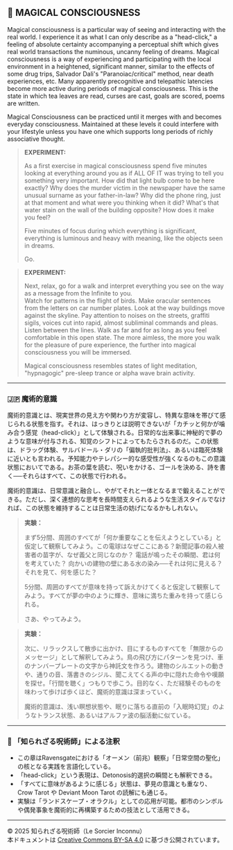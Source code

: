 ## 🧛 MAGICAL CONSCIOUSNESS

Magical consciousness is a particular way of seeing and interacting with the real world. I experience it as what I can only describe as a "head-click," a feeling of absolute certainty accompanying a perceptual shift which gives real world transactions the numinous, uncanny feeling of dreams. Magical consciousness is a way of experiencing and participating with the local environment in a heightened, significant manner, similar to the effects of some drug trips, Salvador Dali's "Paranoiac/critical" method, near death experiences, etc. Many apparently precognitive and telepathic latencies become more active during periods of magical consciousness. This is the state in which tea leaves are read, curses are cast, goals are scored, poems are written.

Magical Consciousness can be practiced until it merges with and becomes everyday consciousness. Maintained at these levels it could interfere with your lifestyle unless you have one which supports long periods of richly associative thought.

> **EXPERIMENT:**
> 
> As a first exercise in magical consciousness spend five minutes looking at everything around you as if ALL OF IT was trying to tell you something very important. How did that light bulb come to be here exactly? Why does the murder victim in the newspaper have the same unusual surname as your father-in-law? Why did the phone ring, just at that moment and what were you thinking when it did? What's that water stain on the wall of the building opposite? How does it make you feel?
>
> Five minutes of focus during which everything is significant, everything is luminous and heavy with meaning, like the objects seen in dreams.
>
>Go.

>**EXPERIMENT:**
>
> Next, relax, go for a walk and interpret everything you see on the way as a message from the Infinite to you.  
Watch for patterns in the flight of birds. Make oracular sentences from the letters on car number plates. Look at the way buildings move against the skyline. Pay attention to noises on the streets, graffiti sigils, voices cut into rapid, almost subliminal commands and pleas. Listen between the lines. Walk as far and for as long as you feel comfortable in this open state. The more aimless, the more you walk for the pleasure of pure experience, the further into magical consciousness you will be immersed.
>
> Magical consciousness resembles states of light meditation, "hypnagogic" pre-sleep trance or alpha wave brain activity.

---

### 🇯🇵 魔術的意識

魔術的意識とは、現実世界の見え方や関わり方が変容し、特異な意味を帯びて感じられる状態を指す。それは、はっきりとは説明できないが「カチッと何かが噛み合う感覚（head-click）」として体験される。日常的な出来事に神秘的で夢のような意味が付与される、知覚のシフトによってもたらされるのだ。この状態は、ドラッグ体験、サルバドール・ダリの「偏執的批判法」、あるいは臨死体験に近いとも言われる。予知能力やテレパシー的な感受性が強くなるのもこの意識状態においてである。お茶の葉を読む、呪いをかける、ゴールを決める、詩を書く──それらはすべて、この状態で行われる。

魔術的意識は、日常意識と融合し、やがてそれと一体となるまで鍛えることができる。ただし、深く連想的な思考を長時間支えられるような生活スタイルでなければ、この状態を維持することは日常生活の妨げになるかもしれない。

> **実験：**  
>
> まず5分間、周囲のすべてが「何か重要なことを伝えようとしている」と仮定して観察してみよう。この電球はなぜここにある？新聞記事の殺人被害者の苗字が、なぜ義父と同じなのか？ 電話が鳴ったその瞬間、君は何を考えていた？ 向かいの建物の壁にある水の染み──それは何に見える？ それを見て、何を感じた？
> 
> 5分間、周囲のすべてが意味を持って訴えかけてくると仮定して観察してみよう。すべてが夢の中のように輝き、意味に満ちた重みを持って感じられる。
> 
> さあ、やってみよう。

> **実験：**
> 
> 次に、リラックスして散歩に出かけ、目にするものすべてを「無限からのメッセージ」として解釈してみよう。鳥の飛び方にパターンを見つけ、車のナンバープレートの文字から神託文を作ろう。建物のシルエットの動きや、通りの音、落書きのシジル、聞こえてくる声の中に隠れた命令や嘆願を探せ。「行間を聴く」つもりで歩こう。目的なく、ただ経験そのものを味わって歩けば歩くほど、魔術的意識は深まっていく。
>
> 魔術的意識は、浅い瞑想状態や、眠りに落ちる直前の「入眠時幻覚」のようなトランス状態、あるいはアルファ波の脳活動に似ている。

---

### 🐌 「知られざる呪術師」による注釈

- この章はRavensgateにおける「オーメン（前兆）観察」「日常空間の聖化」の核となる実践を言語化している。
- 「head-click」という表現は、Detonosis的選択の瞬間とも解釈できる。
- 「すべてに意味があるように感じる」状態は、夢見の意識とも重なり、Crow Tarot や Deviant Moon Tarot の読解にも通じる。
- 実験は「ランドスケープ・オラクル」としての応用が可能。都市のシンボルや偶発事象を魔術的に再構築するための技法として活用できる。

---

© 2025 知られざる呪術師（Le Sorcier Inconnu）  
本ドキュメントは [Creative Commons BY-SA 4.0](https://creativecommons.org/licenses/by-sa/4.0/deed.ja) に基づき公開されています。
